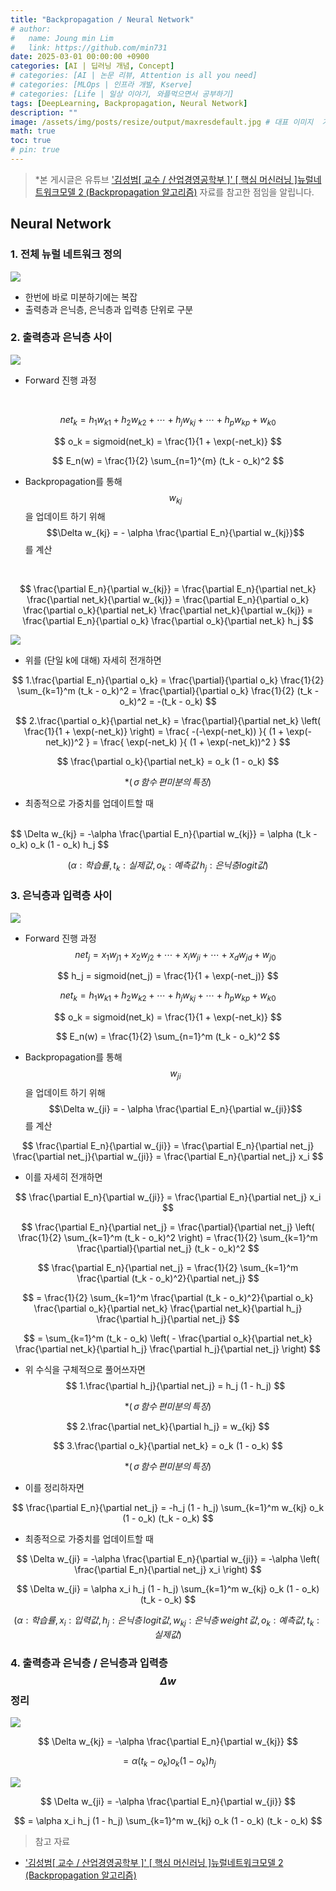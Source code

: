 ```yaml
---
title: "Backpropagation / Neural Network"
# author:
#   name: Joung min Lim
#   link: https://github.com/min731
date: 2025-03-01 00:00:00 +0900
categories: [AI | 딥러닝 개념, Concept]
# categories: [AI | 논문 리뷰, Attention is all you need]
# categories: [MLOps | 인프라 개발, Kserve]
# categories: [Life | 일상 이야기, 와플먹으면서 공부하기]
tags: [DeepLearning, Backpropagation, Neural Network]
description: ""
image: /assets/img/posts/resize/output/maxresdefault.jpg # 대표 이미지  가로 세로 비율 약 1.91:1 (예: 1200×628px)
math: true
toc: true
# pin: true
---
```


>  *본 게시글은 유튜브 ['김성범[ 교수 / 산업경영공학부 ]' [ 핵심 머신러닝 ]뉴럴네트워크모델 2 (Backpropagation 알고리즘)](https://www.youtube.com/watch?v=8300noBbCRU&t=728s) 자료를 참고한 점임을 알립니다.

## Neural Network


### 1. 전체 뉴럴 네트워크 정의
![](https://velog.velcdn.com/images/min0731/post/b86c24fe-23c4-4efc-8d83-3df720e75826/image.png)

- 한번에 바로 미분하기에는 복잡
- 출력층과 은닉층, 은닉층과 입력층 단위로 구분

### 2. 출력층과 은닉층 사이
![](https://velog.velcdn.com/images/min0731/post/a4a36cd8-cd68-421d-bb7e-300c644b81d9/image.png)

- Forward 진행 과정
<br>

$$
net_k = h_1 w_{k1} + h_2 w_{k2} + \cdots + h_j w_{kj} + \cdots + h_p w_{kp} + w_{k0} 
$$

$$
o_k = sigmoid(net_k) = \frac{1}{1 + \exp(-net_k)}
$$

$$
E_n(w) = \frac{1}{2} \sum_{n=1}^{m} (t_k - o_k)^2
$$

- Backpropagation를 통해 $$w_{kj}$$을 업데이트 하기 위해 $$\Delta w_{kj} = - \alpha \frac{\partial E_n}{\partial w_{kj}}$$를 계산
<br>

$$
\frac{\partial E_n}{\partial w_{kj}} = \frac{\partial E_n}{\partial net_k} \frac{\partial net_k}{\partial w_{kj}} = \frac{\partial E_n}{\partial o_k} \frac{\partial o_k}{\partial net_k} \frac{\partial net_k}{\partial w_{kj}} = \frac{\partial E_n}{\partial o_k} \frac{\partial o_k}{\partial net_k} h_j 
$$

![](https://velog.velcdn.com/images/min0731/post/0c19eb73-d3af-425e-b614-d24673c33194/image.png)

- 위를 (단일 k에 대해) 자세히 전개하면

$$
1.\frac{\partial E_n}{\partial o_k} = \frac{\partial}{\partial o_k} \frac{1}{2} \sum_{k=1}^m (t_k - o_k)^2 = \frac{\partial}{\partial o_k} \frac{1}{2} (t_k - o_k)^2 = -(t_k - o_k)
$$

$$
2.\frac{\partial o_k}{\partial net_k} = \frac{\partial}{\partial net_k} \left( \frac{1}{1 + \exp(-net_k)} \right) = \frac{ -(-\exp(-net_k)) }{ (1 + \exp(-net_k))^2 } = \frac{ \exp(-net_k) }{ (1 + \exp(-net_k))^2 }
$$

$$
\frac{\partial o_k}{\partial net_k} = o_k (1 - o_k)
$$

$$
*(\,\sigma\,함수\,편미분의\,특징)
$$

- 최종적으로 가중치를 업데이트할 때
<br>
$$
\Delta w_{kj} = -\alpha \frac{\partial E_n}{\partial w_{kj}} = \alpha (t_k - o_k) o_k (1 - o_k) h_j
$$

$$
(\alpha:학습률,\,t_{k} : 실제값,\,o_{k}:예측값\,h_{j}:은닉층logit값)
$$

### 3. 은닉층과 입력층 사이
![](https://velog.velcdn.com/images/min0731/post/03402921-6f89-4899-8875-7938149b4967/image.png)

- Forward 진행 과정
$$
net_j = x_1 w_{j1} + x_2 w_{j2} + \cdots + x_i w_{ji} + \cdots + x_d w_{jd} + w_{j0}
$$

$$
h_j = sigmoid(net_j) = \frac{1}{1 + \exp(-net_j)}
$$

$$
net_k = h_1 w_{k1} + h_2 w_{k2} + \cdots + h_j w_{kj} + \cdots + h_p w_{kp} + w_{k0}
$$

$$
o_k = sigmoid(net_k) = \frac{1}{1 + \exp(-net_k)}
$$

$$
E_n(w) = \frac{1}{2} \sum_{n=1}^m (t_k - o_k)^2
$$

- Backpropagation를 통해 $$w_{ji}$$을 업데이트 하기 위해 $$\Delta w_{ji} = - \alpha \frac{\partial E_n}{\partial w_{ji}}$$를 계산

$$
\frac{\partial E_n}{\partial w_{ji}} = \frac{\partial E_n}{\partial net_j} \frac{\partial net_j}{\partial w_{ji}} = \frac{\partial E_n}{\partial net_j} x_i
$$

- 이를 자세히 전개하면

$$
\frac{\partial E_n}{\partial w_{ji}} = \frac{\partial E_n}{\partial net_j} x_i
$$

$$
\frac{\partial E_n}{\partial net_j} = \frac{\partial}{\partial net_j} \left( \frac{1}{2} \sum_{k=1}^m (t_k - o_k)^2 \right) = \frac{1}{2} \sum_{k=1}^m \frac{\partial}{\partial net_j} (t_k - o_k)^2
$$

$$
\frac{\partial E_n}{\partial net_j} = \frac{1}{2} \sum_{k=1}^m \frac{\partial (t_k - o_k)^2}{\partial net_j}
$$

$$
= \frac{1}{2} \sum_{k=1}^m \frac{\partial (t_k - o_k)^2}{\partial o_k} \frac{\partial o_k}{\partial net_k} \frac{\partial net_k}{\partial h_j} \frac{\partial h_j}{\partial net_j}
$$

$$
= \sum_{k=1}^m (t_k - o_k) \left( - \frac{\partial o_k}{\partial net_k} \frac{\partial net_k}{\partial h_j} \frac{\partial h_j}{\partial net_j} \right)
$$

- 위 수식을 구체적으로 풀어쓰자면
$$
1.\frac{\partial h_j}{\partial net_j} = h_j (1 - h_j)
$$

$$
*(\,\sigma\,함수\,편미분의\,특징)
$$

$$
2.\frac{\partial net_k}{\partial h_j} = w_{kj}
$$

$$
3.\frac{\partial o_k}{\partial net_k} = o_k (1 - o_k)
$$

$$
*(\,\sigma\,함수\,편미분의\,특징)
$$

- 이를 정리하자면

$$
\frac{\partial E_n}{\partial net_j} = -h_j (1 - h_j) \sum_{k=1}^m w_{kj} o_k (1 - o_k) (t_k - o_k)
$$

- 최종적으로 가중치를 업데이트할 때

$$
\Delta w_{ji} = -\alpha \frac{\partial E_n}{\partial w_{ji}} = -\alpha \left( \frac{\partial E_n}{\partial net_j} x_i \right)
$$

$$
\Delta w_{ji} = \alpha x_i h_j (1 - h_j) \sum_{k=1}^m w_{kj} o_k (1 - o_k) (t_k - o_k)
$$

$$
(\alpha:학습률,\,x_{i}:입력값,\,h_{j}:은닉층\,logit값,w_{kj}:은닉층\, weight\,값,\,o_{k}:예측값,\,t_{k} : 실제값)
$$

### 4. 출력층과 은닉층 / 은닉층과 입력층 $$\Delta w$$ 정리
![](https://velog.velcdn.com/images/min0731/post/9555c6a8-4015-4324-a5a2-d1ebcdd2108e/image.png)

$$
\Delta w_{kj} = -\alpha \frac{\partial E_n}{\partial w_{kj}}
$$

$$
= \alpha (t_k - o_k) o_k (1 - o_k) h_j
$$

![](https://velog.velcdn.com/images/min0731/post/7eff305b-5e44-4354-b7b5-0b4da33d7da8/image.png)

$$
\Delta w_{ji} = -\alpha \frac{\partial E_n}{\partial w_{ji}}
$$

$$
= \alpha x_i h_j (1 - h_j) \sum_{k=1}^m w_{kj} o_k (1 - o_k) (t_k - o_k)
$$

> 참고 자료
  
- ['김성범[ 교수 / 산업경영공학부 ]' [ 핵심 머신러닝 ]뉴럴네트워크모델 2 (Backpropagation 알고리즘)](https://www.youtube.com/watch?v=8300noBbCRU&t=728s)